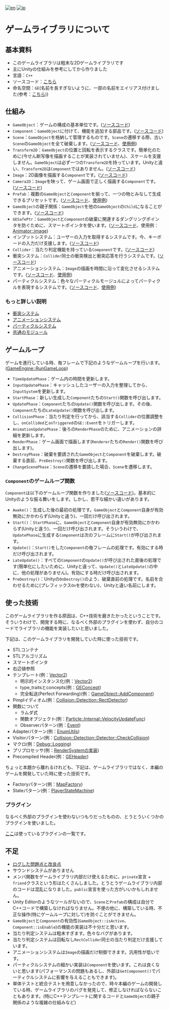 [![en](https://img.shields.io/badge/lang-en-red.svg)](./GameLibraryDetails.md)
[![jp](https://img.shields.io/badge/lang-jp-green.svg)](./GameLibraryDetails.jp.md)

# ゲームライブラリについて

## 基本資料

* このゲームライブラリは粗末な2Dゲームライブラリです
* 主にUnityの仕組みを参考にしてから作りました
* 言語：`C++`
* ソースコード：[こちら](../src/GE)
* 命名空間：`GE`(名前を長すぎないように、一部の名前をエイリアス付けました(参考：[こちら](../src/GE/Utils/TypeDef.h)))

## 仕組み

* `GameObject`：ゲームの構成の基本単位です。([ソースコード](../src/GE/Core/GameObject.h))
* `Component`：`GameObject`に付けて、機能を追加する部品です。([ソースコード](../src/GE/Core/Component.h))
* `Scene`：`GameObject`を格納して管理するものです。`Scene`の遷移する際、古い`Scene`の`GameObject`を全て破棄します。([ソースコード](../src/GE/Scene)、[使用例](../src/Scene))
* `Transform2D`：`GameObject`の位置と回転を表示するクラスです。簡単化のために(今せん断写像を描画することが実装されていません)、スケールを支援しません。`GameObject`は必ず一つの`Transform2D`を持っています。Unityと違い、`Transform2D`は`Component`ではありません。([ソースコード](../src/GE/Core/Transform2D.h))
* `Image`：2D画像を描画する`Component`です。([ソースコード](../src/GE/Render/Image.h))
* `Camera2D`：`Image`を映って、ゲーム画面で正しく描画する`Component`です。([ソースコード](../src/GE/Core/Camera2D.h))
* `Prefab`：複数の`GameObject`と`Component`を揃って、一つの物とみなして生成できるプリセットです。([ソースコード](../src/GE/Core/Prefab.h)、[使用例](../src/Prefab))
* `GameObject`の親子関係：`GameObject`を他の`GameObject`の`Child`になることができます。([ソースコード](../src/GE/Core/GameObject.h))
* `GESafePtr`：`GameObject`と`Component`の破棄に関連するダングリングポインタを防ぐために、スマートポインタを使います。([ソースコード](../src/GE/Memory/GESafePtr.h)、使用例：[Animator::image](../src/GE/Animation/Animator.h))
* インプットシステム：ユーザーの入力を取得するシステムです。今、キーボードの入力だけ支援します。([ソースコード](../src/GE/Input))
* `Collider`：当たり判定機能を持っている`Component`です。([ソースコード](../src/GE/Collision/Collider.h))
* 衝突システム：`Collider`同士の衝突検出と衝突応答を行うシステムです。([ソースコード](../src/GE/Collision))
* アニメーションシステム：`Image`の描画を時間に沿って変化させるシステムです。([ソースコード](../src/GE/Animation)、[使用例](../src/Prefab/Character/Player/PlayerPrefab.cpp))
* パーティクルシステム：色々なパーティクルモージュルによってパーティクルを表現するシステムです。([ソースコード](../src/GE/Particle)、[使用例](../src/Prefab/Map/Tile/WeakWallTilePrefab.cpp))

### もっと詳しい説明

* [衝突システム](./GameLibraryModule/Collision.jp.md)
* [アニメーションシステム](./GameLibraryModule/Animation.jp.md)
* [パーティクルシステム](./GameLibraryModule/Particle.jp.md)
* [共通のモジュール](./GameLibraryModule/Common.jp.md)

## ゲームループ

ゲームを進行している時、毎フレームで下記のようなゲームループを行います。([GameEngine::RunGameLoop](../src/GE/Core/GameEngine.cpp))

* `TimeUpdatePhase`：ゲーム内の時間を更新します。
* `InputUpdatePhase`：キャッシュしたユーザーの入力を整理してから、`InputSystem`を更新します。
* `StartPhase`：新しい生成した`Component`たちの`Start()`関数を呼び出します。
* `UpdatePhase`：`Component`たちの`Update()`関数を呼び出します。その後、`Component`たちの`LateUpdate()`関数を呼び出します。
* `CollisionPhase`：当たり判定を行ってから、該当する`Collider`の位置調整をし、`onCollided`と`onTriggered`の`GE::Event`をトリガーします。
* `AnimationUpdatePhase`：後ろの`RenderPhase`のために、アニメーションの詳細を更新します。
* `RenderPhase`：ゲーム画面で描画します(`Renderer`たちの`Render()`関数を呼び出します)。
* `DestroyPhase`：破棄を要請された`GameObject`と`Component`を破棄します。破棄する直前、`PreDestroy()`関数を呼び出します。
* `ChangeScenePhase`：`Scene`の遷移を要請した場合、`Scene`を遷移します。

### `Component`のゲームループ関数

`Component`は以下のゲームループ関数を作りました([ソースコード](../src/GE/Core/Component.h))。基本的にUnityのような振る舞いをします。しかし、若干な細かい違いがあります。

* `Awake()`：生成した後の最初の処理です。`GameObject`と`Component`自身が有効無効にかかわらず(Unityと違う)、一回だけ呼び出されます。
* `Start()`：`StartPhase`に、`GameObject`と`Component`自身が有効無効にかかわらず(Unityと違う)、一回だけ呼び出されます。そういうわけで、`UpdatePhase`に生成する`Component`は次のフレームに`Start()`が呼び出されます。
* `Update()`：`Start()`をした`Component`の毎フレームの処理です。有効にする時だけ呼び出されます。
* `LateUpdate()`：すべての`Component`の`Update()`が呼び出された直後の処理です(簡単化にしたいために、Unityと違って、`Update()`と`LateUpdate()`の中に、他の処理がありません)。有効にする時だけ呼び出されます。
* `PreDestroy()`：Unityの`OnDestroy()`のよう、破棄直前の処理です。名前を合わせるために(プレフィックス`On`を使わない)、Unityと違い名前にします。

## 使った技術

このゲームライブラリを作る原因は、C++技術を磨きたかったということです。そういうわけで、開発する時に、なるべく外部のプラグインを使わず、自分のコードでライブラリの機能を実装したいと思いました。

下記は、このゲームライブラリを開発していた時に使った技術です。

* STLコンテナ
* STLアルゴリズム
* スマートポインタ
* 右辺値参照
* テンプレート(例：[Vector2](../src/GE/DataType/Vector2.h))
	* 明示的インスタンス化(例：[Vector2](../src/GE/DataType/Vector2.cpp))
	* type_traitsとconcepts(例：[GEConcept](../src/GE/Utils/GEConcept.h))
	* 完全転送(Perfect Forwarding)(例：[GameObject::AddComponent](../src/GE/Core/GameObject.h))
* Pimplイディオム(例：[Collision::Detection::RectDetector](../src/GE/Collision/Detection/RectDetector.h))
* 関数について
	* ラムダ式
	* 関数オブジェクト(例：[Particle::Internal::VelocityUpdateFunc](../src/GE/Particle/Module/UpdateFunc/VelocityUpdateFunc.h))
	* Observerパターン(例：[Event](../src/GE/Core/Event.h))
* Adapterパターン(例：[EnumUtils](../src/GE/Utils/EnumUtils.h))
* Visitorパターン(例：[Collision::Detection::Detector::CheckCollision](../src/GE/Collision/Detection/Detector.h))
* マクロ(例：[Debug::Logging](../src/GE/Debug/Log.h))
* プリプロセッサ(例：[RenderSystemの実装](../src/GE/Render/Impl/DG2014RenderSystem.cpp))
* Precompiled Header(例：[GEHeader](../src/GE/GEHeader.h))

ちょっと本題から離れるけれども、下記は、ゲームライブラリではなく、本編のゲームを開発していた時に使った技術です。

* Factoryパターン(例：[MapFactory](../src/Map/MapFactory.h))
* Stateパターン(例：[PlayerStateMachine](../src/Character/Player/State/PlayerStateMachine.h))

### プラグイン

なるべく外部のプラグインを使わないつもりだったものの、とうとういくつかのプラグインを使いました。

[ここ](./PluginDependency.md)は使っているプラグインの一覧です。

## 不足

* [ログした問題点と改良点](https://github.com/hihilkh/demo-game-speedrun/labels/game%20engine)
* サウンドシステムがありません
* メンバ関数をゲームライブラリ内部だけ使えるために、`private`宣言 + `friend`クラスという形はたくさんしました。とうとうゲームライブラリ内部のコードは混乱になりました。`public`宣言を使った方がいいかもしれません。
* Unity Editorのようなツールがないので、`Scene`と`Prefab`の構成は自分でC++コードで構築しなければなりません。不便の他に、構築している時、不正な操作(特にゲームループに対して)を防ぐことができません。
* `GameObject`と`Component`の有効性(`GameObject::isActive`、`Component::isEnable`)の機能の実装は不十分だと思います。
* 当たり判定システムは粗末すぎます。色々なバグがあります。
* 当たり判定システムは回転なし`RectCollider`同士の当たり判定だけ支援しています。
* アニメーションシステムは`Image`の描画だけ制御できます。汎用性が低いです。
* パーティクルシステムの細かい実装は`Component`を使います。これは良くないと思います(パフォーマンスの問題もあるし、外部は`GetComponent()`でパーティクルシステムに影響を与えることもできます)。
* 単体テストと統合テストを用意しなかったので、時々本編のゲームの開発している時、ゲームライブラリのバグを発見して、修正しなければならないこともあります。(特にC++テンプレートに関するコードと`GameObject`の親子関係のような複雑の仕組みなど)